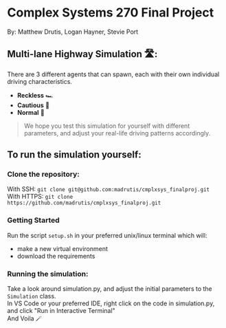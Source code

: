 # Complex Systems 270 Final Project
By: Matthew Drutis, Logan Hayner, Stevie Port

## Multi-lane Highway Simulation 🛣️:

There are 3 different agents that can spawn, each with their own individual driving characteristics.
- **Reckless** 🏎️
- **Cautious** 👵
- **Normal** 🚙

> We hope you test this simulation for yourself with different parameters, and adjust your real-life driving patterns accordingly.
## To run the simulation yourself:
### Clone the repository:
With SSH:
`git clone git@github.com:madrutis/cmplxsys_finalproj.git`<br>
With HTTPS:
`git clone https://github.com/madrutis/cmplxsys_finalproj.git`

### Getting Started
Run the script `setup.sh` in your preferred unix/linux terminal which will:
- make a new virtual environment
- download the requirements

### Running the simulation:
Take a look around simulation.py, and adjust the initial parameters to the `Simulation` class.<br>
In VS Code or your preferred IDE, right click on the code in simulation.py, and click "Run in Interactive Terminal"<br>
And Voila 🪄
